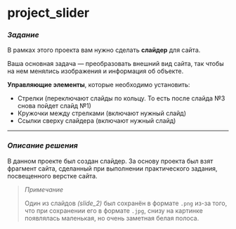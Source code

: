 # project_slider

### ***Задание***

В рамках этого проекта вам нужно сделать **слайдер** для сайта.

Ваша основная задача — преобразовать внешний вид сайта, так чтобы на нем менялись изображения и информация об объекте.

**Управляющие элементы**, которые необходимо установить:

- Стрелки (переключают слайды по кольцу. То есть после слайда №3 снова пойдет слайд №1)
- Кружочки между стрелками (включают нужный слайд)
- Ссылки сверху слайдера (включают нужный слайд)
___
### ***Описание решения***

В данном проекте был создан слайдер. За основу проекта был взят фрагмент сайта, сделанный при выполнении практического задания, посвещенного верстке сайта.

>*Примечание*
>
>Один из слайдов *(slide_2)* был сохранён в формате `.png` из-за того, что при сохранении его в формате `.jpg`, снизу на картинке появлялась маленькая, но очень заметная белая полоса.
